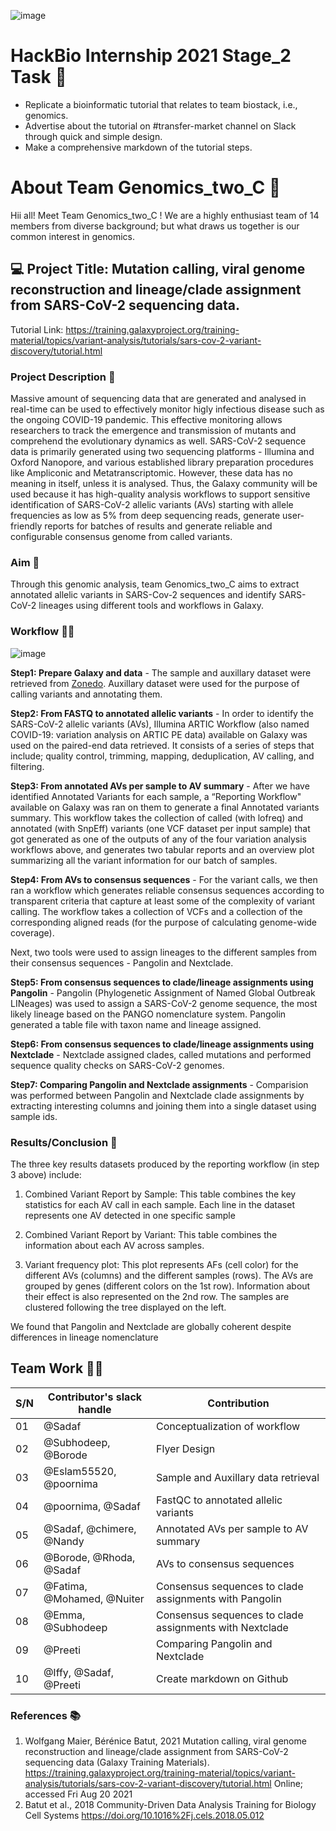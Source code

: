 ![image](https://user-images.githubusercontent.com/88307823/130266740-d626f147-90f2-46e6-9fcf-51bd8c468579.png)

# HackBio Internship 2021 Stage_2 Task 🌈
- Replicate a bioinformatic tutorial that relates to team biostack, i.e., genomics.
- Advertise about the tutorial on #transfer-market channel on Slack through quick and simple design.
- Make a comprehensive markdown of the tutorial steps.

# About Team Genomics_two_C 🌈
Hii all! Meet Team Genomics_two_C ! We are a highly enthusiast team of 14 members from diverse background; but what draws us together is our common interest in genomics.

## :computer: Project Title: Mutation calling, viral genome reconstruction and lineage/clade assignment from SARS-CoV-2 sequencing data.
Tutorial Link: https://training.galaxyproject.org/training-material/topics/variant-analysis/tutorials/sars-cov-2-variant-discovery/tutorial.html 

### Project Description 📝
Massive amount of sequencing data that are generated and analysed in real-time can be used to effectively monitor higly infectious disease such as the ongoing COVID-19 pandemic. This effective monitoring allows researchers to track the emergence and transmission of mutants and comprehend the evolutionary dynamics as well.
SARS-CoV-2 sequence data is primarily generated using two sequencing platforms - Illumina and Oxford Nanopore, and various established library preparation procedures like Ampliconic and Metatranscriptomic. However, these data has no meaning in itself, unless it is analysed.
Thus, the Galaxy community will be used because it has high-quality analysis workflows to support sensitive identification of SARS-CoV-2 allelic variants (AVs) starting with allele frequencies as low as 5% from deep sequencing reads, generate user-friendly reports for batches of results and generate reliable and configurable consensus genome from called variants.

### Aim :dart:
Through this genomic analysis, team Genomics_two_C aims to extract annotated allelic variants in SARS-Cov-2 sequences and identify SARS-CoV-2 lineages using different tools and workflows in Galaxy.

### Workflow 👨‍💻

![image](https://user-images.githubusercontent.com/88307823/130225895-3324abe4-8f54-43df-821d-b50144321510.png)

**Step1: Prepare Galaxy and data** - The sample and auxillary dataset were retrieved from [Zonedo](https://zenodo.org/record/5036687#.YR-ceo4zY2w). Auxillary dataset were used for the purpose of calling variants and annotating them.

**Step2: From FASTQ to annotated allelic variants** - In order to identify the SARS-CoV-2 allelic variants (AVs), Illumina ARTIC Workflow (also named COVID-19: variation analysis on ARTIC PE data) available on Galaxy was used on the paired-end data retrieved. It consists of a series of steps that include; quality control, trimming, mapping, deduplication, AV calling, and filtering.

**Step3: From annotated AVs per sample to AV summary** - After we have identified Annotated Variants for each sample, a “Reporting Workflow" available on Galaxy was ran on them to generate a final Annotated variants summary. This workflow takes the collection of called (with lofreq) and annotated (with SnpEff) variants (one VCF dataset per input sample) that got generated as one of the outputs of any of the four variation analysis workflows above, and generates two tabular reports and an overview plot summarizing all the variant information for our batch of samples.

**Step4: From AVs to consensus sequences** - For the variant calls, we then ran a workflow which generates reliable consensus sequences according to transparent criteria that capture at least some of the complexity of variant calling. The workflow takes a collection of VCFs and a collection of the corresponding aligned reads (for the purpose of calculating genome-wide coverage).

Next, two tools were used to assign lineages to the different samples from their consensus sequences - Pangolin and Nextclade.

**Step5: From consensus sequences to clade/lineage assignments using Pangolin** - Pangolin (Phylogenetic Assignment of Named Global Outbreak LINeages) was used to assign a SARS-CoV-2 genome sequence, the most likely lineage based on the PANGO nomenclature system. Pangolin generated a table file with taxon name and lineage assigned.

**Step6: From consensus sequences to clade/lineage assignments using Nextclade** - Nextclade assigned clades, called mutations and performed sequence quality checks on SARS-CoV-2 genomes.

**Step7: Comparing Pangolin and Nextclade assignments** - Comparision was performed between Pangolin and Nextclade clade assignments by extracting interesting columns and joining them into a single dataset using sample ids.

### Results/Conclusion 📗
The three key results datasets produced by the reporting workflow (in step 3 above) include:

1. Combined Variant Report by Sample: This table combines the key statistics for each AV call in each sample. Each line in the dataset represents one AV detected in one specific sample

2. Combined Variant Report by Variant: This table combines the information about each AV across samples.

3. Variant frequency plot: This plot represents AFs (cell color) for the different AVs (columns) and the different samples (rows). The AVs are grouped by genes (different colors on the 1st row). Information about their effect is also represented on the 2nd row. The samples are clustered following the tree displayed on the left.

We found that Pangolin and Nextclade are globally coherent despite differences in lineage nomenclature

## Team Work 🤜🤛

|S/N| Contributor's slack handle| Contribution|
|--|-----------------|--------------------------------------------|
|01|@Sadaf|Conceptualization of workflow|
|02|@Subhodeep, @Borode|Flyer Design|
|03|@Eslam55520, @poornima|Sample and Auxillary data retrieval|
|04|@poornima, @Sadaf|FastQC to annotated allelic variants|
|05|@Sadaf, @chimere, @Nandy| Annotated AVs per sample to AV summary|
|06|@Borode, @Rhoda, @Sadaf|AVs to consensus sequences|
|07|@Fatima, @Mohamed, @Nuiter|Consensus sequences to clade assignments with Pangolin|
|08|@Emma, @Subhodeep|Consensus sequences to clade assignments with Nextclade|
|09|@Preeti|Comparing Pangolin and Nextclade|
|10|@Iffy, @Sadaf, @Preeti|Create markdown on Github|

### References 📚
1. Wolfgang Maier, Bérénice Batut, 2021 Mutation calling, viral genome reconstruction and lineage/clade assignment from SARS-CoV-2 sequencing data (Galaxy Training Materials). https://training.galaxyproject.org/training-material/topics/variant-analysis/tutorials/sars-cov-2-variant-discovery/tutorial.html Online; accessed Fri Aug 20 2021
2. Batut et al., 2018 Community-Driven Data Analysis Training for Biology Cell Systems https://doi.org/10.1016%2Fj.cels.2018.05.012
